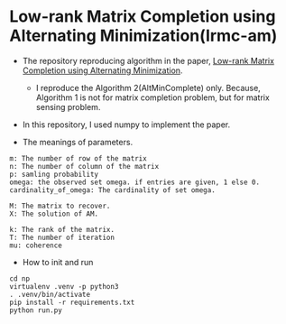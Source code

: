 # Low-rank Matrix Completion using Alternating Minimization(lrmc-am)

- The repository reproducing algorithm in the paper, [Low-rank Matrix Completion using Alternating Minimization](https://arxiv.org/abs/1212.0467).
  - I reproduce the Algorithm 2(AltMinComplete) only. Because, Algorithm 1 is not for matrix completion problem, but for matrix sensing problem.

- In this repository, I used numpy to implement the paper.

- The meanings of parameters.
```
m: The number of row of the matrix
n: The number of column of the matrix
p: samling probability
omega: the observed set omega. if entries are given, 1 else 0.
cardinality_of_omega: The cardinality of set omega.

M: The matrix to recover.
X: The solution of AM.

k: The rank of the matrix.
T: The number of iteration
mu: coherence
```

- How to init and run
```
cd np
virtualenv .venv -p python3
. .venv/bin/activate
pip install -r requirements.txt
python run.py
```
